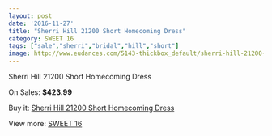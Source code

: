 ```yaml
---
layout: post
date: '2016-11-27'
title: "Sherri Hill 21200 Short Homecoming Dress"
category: SWEET 16
tags: ["sale","sherri","bridal","hill","short"]
image: http://www.eudances.com/5143-thickbox_default/sherri-hill-21200-short-homecoming-dress.jpg
---
```

Sherri Hill 21200 Short Homecoming Dress

On Sales: **$423.99**
<a href="https://www.eudances.com/en/sweet-16/1734-sherri-hill-21200-short-homecoming-dress.html"><amp-img layout="responsive" width="600" height="600" src="//www.eudances.com/5143-thickbox_default/sherri-hill-21200-short-homecoming-dress.jpg" alt="Sherri Hill 21200 Short Homecoming Dress 0" /></a>
<a href="https://www.eudances.com/en/sweet-16/1734-sherri-hill-21200-short-homecoming-dress.html"><amp-img layout="responsive" width="600" height="600" src="//www.eudances.com/5144-thickbox_default/sherri-hill-21200-short-homecoming-dress.jpg" alt="Sherri Hill 21200 Short Homecoming Dress 1" /></a>
<a href="https://www.eudances.com/en/sweet-16/1734-sherri-hill-21200-short-homecoming-dress.html"><amp-img layout="responsive" width="600" height="600" src="//www.eudances.com/5145-thickbox_default/sherri-hill-21200-short-homecoming-dress.jpg" alt="Sherri Hill 21200 Short Homecoming Dress 2" /></a>
<a href="https://www.eudances.com/en/sweet-16/1734-sherri-hill-21200-short-homecoming-dress.html"><amp-img layout="responsive" width="600" height="600" src="//www.eudances.com/5146-thickbox_default/sherri-hill-21200-short-homecoming-dress.jpg" alt="Sherri Hill 21200 Short Homecoming Dress 3" /></a>
<a href="https://www.eudances.com/en/sweet-16/1734-sherri-hill-21200-short-homecoming-dress.html"><amp-img layout="responsive" width="600" height="600" src="//www.eudances.com/5147-thickbox_default/sherri-hill-21200-short-homecoming-dress.jpg" alt="Sherri Hill 21200 Short Homecoming Dress 4" /></a>
<a href="https://www.eudances.com/en/sweet-16/1734-sherri-hill-21200-short-homecoming-dress.html"><amp-img layout="responsive" width="600" height="600" src="//www.eudances.com/5148-thickbox_default/sherri-hill-21200-short-homecoming-dress.jpg" alt="Sherri Hill 21200 Short Homecoming Dress 5" /></a>

Buy it: [Sherri Hill 21200 Short Homecoming Dress](https://www.eudances.com/en/sweet-16/1734-sherri-hill-21200-short-homecoming-dress.html "Sherri Hill 21200 Short Homecoming Dress")

View more: [SWEET 16](https://www.eudances.com/en/18-sweet-16 "SWEET 16")